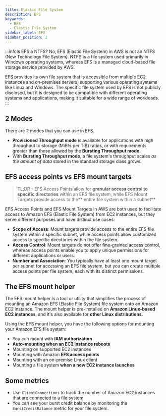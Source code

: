 ```yaml
---
title: Elastic File System
description: EFS
keywords:
  - EFS
  - Elastic File System
sidebar_label: EFS
sidebar_position: 2
---
```


:::infoIs EFS a NTFS?
No, EFS (Elastic File System) in AWS is not an NTFS (New Technology File System). NTFS is a file system used primarily in Windows operating systems, whereas EFS is a managed cloud-based file storage service provided by AWS.

EFS provides its own file system that is accessible from multiple EC2 instances and on-premises servers, supporting various operating systems like Linux and Windows. The specific file system used by EFS is not publicly disclosed, but it is designed to be compatible with different operating systems and applications, making it suitable for a wide range of workloads.
:::

## 2 Modes

There are 2 modes that you can use in EFS.

- **Provisioned Throughput mode** is available for applications with high throughput to storage (MiB/s per TiB) ratios, or with requirements greater than those allowed by the **Bursting Throughput mode**. 
- With **Bursting Throughput mode**, a file system's throughput scales *as the amount of data* stored in the standard storage class grows.

## EFS access points vs EFS mount targets

> TL;DR - EFS Access Points allow for **granular access control to specific directories** within an EFS file system, while EFS Mount Targets provide access to the** entire file system within a subnet**

EFS Access Points and EFS Mount Targets in AWS are both used to facilitate access to Amazon EFS (Elastic File System) from EC2 instances, but they serve different purposes and have distinct use cases:

- **Scope of Access**: Mount targets provide access to the entire EFS file system within a specific subnet, while access points allow customized access to specific directories within the file system.
- **Access Control**: Mount targets do not offer fine-grained access control, whereas access points enable you to apply unique permissions for different applications or users.
- **Number and Association**: You typically have at least one mount target per subnet for accessing an EFS file system, but you can create multiple access points per file system, each with its distinct permissions.


## The EFS mount helper

The EFS mount helper is a tool or utility that simplifies the process of mounting an Amazon EFS (Elastic File System) file system onto an Amazon EC2 instance. The mount helper is pre-installed on **Amazon Linux-based EC2 instances**, and it's also available for **other Linux distributions**.

Using the EFS mount helper, you have the following options for mounting your Amazon EFS file system:
- You can mount with **IAM authorization**
- **Auto-mounting when an EC2 instance reboots** 
- Mounting on supported EC2 instances 
- Mounting with Amazon **EFS access points** 
- Mounting with an on-premise Linux client 
- Mounting a file system **when a new EC2 instance launches**

## Some metrics

- Use `ClientConnections` to track the number of Amazon EC2 instances that are connected to a file system
- You can see your burst credit balance by monitoring the `BurstCreditBalance` metric for your file system.